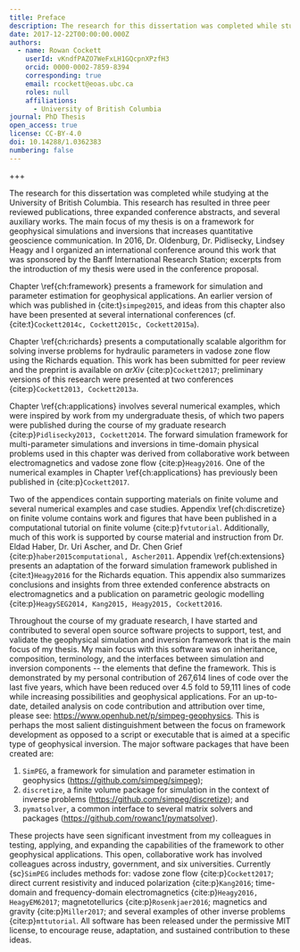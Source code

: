 ```yaml
---
title: Preface
description: The research for this dissertation was completed while studying at the University of British Columbia. This research has resulted in three peer reviewed publications, three expanded conference abstracts, and several auxiliary works.
date: 2017-12-22T00:00:00.000Z
authors:
  - name: Rowan Cockett
    userId: vKndfPAZO7WeFxLH1GQcpnXPzfH3
    orcid: 0000-0002-7859-8394
    corresponding: true
    email: rcockett@eoas.ubc.ca
    roles: null
    affiliations:
      - University of British Columbia
journal: PhD Thesis
open_access: true
license: CC-BY-4.0
doi: 10.14288/1.0362383
numbering: false
---
```


+++

The research for this dissertation was completed while studying at the University of British Columbia. This research has resulted in three peer reviewed publications, three expanded conference abstracts, and several auxiliary works. The main focus of my thesis is on a framework for geophysical simulations and inversions that increases quantitative geoscience communication. In 2016, Dr. Oldenburg, Dr. Pidlisecky, Lindsey Heagy and I organized an international conference around this work that was sponsored by the Banff International Research Station; excerpts from the introduction of my thesis were used in the conference proposal.

Chapter \ref{ch:framework} presents a framework for simulation and parameter estimation for geophysical applications. An earlier version of which was published in {cite:t}`simpeg2015`, and ideas from this chapter also have been presented at several international conferences (cf. {cite:t}`Cockett2014c, Cockett2015c, Cockett2015a`).

Chapter \ref{ch:richards} presents a computationally scalable algorithm for solving inverse problems for hydraulic parameters in vadose zone flow using the Richards equation. This work has been submitted for peer review and the preprint is available on _arXiv_ {cite:p}`Cockett2017`; preliminary versions of this research were presented at two conferences {cite:p}`Cockett2013, Cockett2013a`.

Chapter \ref{ch:applications} involves several numerical examples, which were inspired by work from my undergraduate thesis, of which two papers were published during the course of my graduate research {cite:p}`Pidlisecky2013, Cockett2014`. The forward simulation framework for multi-parameter simulations and inversions in time-domain physical problems used in this chapter was derived from collaborative work between electromagnetics and vadose zone flow {cite:p}`Heagy2016`. One of the numerical examples in Chapter \ref{ch:applications} has previously been published in {cite:p}`Cockett2017`.

Two of the appendices contain supporting materials on finite volume and several numerical examples and case studies. Appendix \ref{ch:discretize} on finite volume contains work and figures that have been published in a computational tutorial on finite volume {cite:p}`fvtutorial`. Additionally, much of this work is supported by course material and instruction from Dr. Eldad Haber, Dr. Uri Ascher, and Dr. Chen Grief {cite:p}`haber2015computational, Ascher2011`. Appendix \ref{ch:extensions} presents an adaptation of the forward simulation framework published in {cite:t}`Heagy2016` for the Richards equation. This appendix also summarizes conclusions and insights from three extended conference abstracts on electromagnetics and a publication on parametric geologic modelling {cite:p}`HeagySEG2014, Kang2015, Heagy2015, Cockett2016`.

Throughout the course of my graduate research, I have started and contributed to several open source software projects to support, test, and validate the geophysical simulation and inversion framework that is the main focus of my thesis. My main focus with this software was on inheritance, composition, terminology, and the interfaces between simulation and inversion components -- the elements that define the framework. This is demonstrated by my personal contribution of 267,614 lines of code over the last five years, which have been reduced over 4.5 fold to 59,111 lines of code while increasing possibilities and geophysical applications. For an up-to-date, detailed analysis on code contribution and attribution over time, please see: <https://www.openhub.net/p/simpeg-geophysics>. This is perhaps the most salient distinguishment between the focus on framework development as opposed to a script or executable that is aimed at a specific type of geophysical inversion. The major software packages that have been created are:

1. `SimPEG`, a framework for simulation and parameter estimation in geophysics (<https://github.com/simpeg/simpeg>);
2. `discretize`, a finite volume package for simulation in the context of inverse problems (<https://github.com/simpeg/discretize>); and
3. `pymatsolver`, a common interface to several matrix solvers and packages (<https://github.com/rowanc1/pymatsolver>).

These projects have seen significant investment from my colleagues in testing, applying, and expanding the capabilities of the framework to other geophysical applications. This open, collaborative work has involved colleagues across industry, government, and six universities. Currently {sc}`SimPEG` includes methods for: vadose zone flow {cite:p}`Cockett2017`; direct current resistivity and induced polarization {cite:p}`Kang2016`; time-domain and frequency-domain electromagnetics {cite:p}`Heagy2016, HeagyEM62017`; magnetotellurics {cite:p}`Rosenkjaer2016`; magnetics and gravity {cite:p}`Miller2017`; and several examples of other inverse problems {cite:p}`mttutorial`. All software has been released under the permissive MIT license, to encourage reuse, adaptation, and sustained contribution to these ideas.
